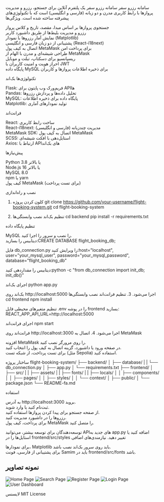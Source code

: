 سامانه رزرو سفر
سامانه رزرو سفر یک پلتفرم آنلاین برای جستجو، رزرو و مدیریت پروازها با رابط کاربری مدرن و دو زبانه (فارسی و انگلیسی) است که با تکنولوژی‌های پیشرفته ساخته شده است.
ویژگی‌ها

جستجوی پروازها بر اساس مبدا، مقصد، تاریخ و کلاس پرواز  
رزرو و مدیریت بلیط‌ها از طریق داشبورد کاربر  
نمایش آمار رزروها با نمودار (Matplotlib)  
پشتیبانی از دو زبان فارسی و انگلیسی (React-i18next)  
اتصال به کیف پول MetaMask برای پرداخت امن  
طراحی شیشه‌ای و مدرن با الهام از MetaMask  
ریسپانسیو برای دسکتاپ، تبلت و موبایل  
احراز هویت و امنیت کاربران با JWT  
پایگاه داده MySQL برای ذخیره اطلاعات پروازها و کاربران

تکنولوژی‌ها
بک‌اند

Flask: فریم‌ورک وب پایتون برای APIها  
Pandas: تحلیل داده‌ها و پردازش رزروها  
MySQL: پایگاه داده برای ذخیره اطلاعات  
Matplotlib: تولید نمودارهای آماری

فرانت‌اند

React: ساخت رابط کاربری  
React-i18next: مدیریت چندزبانه (فارسی و انگلیسی)  
MetaMask SDK: اتصال به کیف پول MetaMask  
SCSS: استایل‌دهی با افکت شیشه‌ای  
Axios: ارتباط با APIهای بک‌اند

پیش‌نیازها

Python 3.8 یا بالاتر  
Node.js 16 یا بالاتر  
MySQL 8.0  
npm یا yarn  
کیف پول MetaMask (برای تست پرداخت)

نصب و راه‌اندازی
1. کلون کردن پروژه
git clone https://github.com/your-username/flight-booking-system.git
cd flight-booking-system

2. تنظیم بک‌اند
نصب وابستگی‌ها
cd backend
pip install -r requirements.txt

تنظیم پایگاه داده

MySQL را نصب و سرور را اجرا کنید.  
دیتابیس را بسازید:CREATE DATABASE flight_booking_db;


فایل db_connection.py را ویرایش کنید:host="localhost",
user="your_mysql_user",
password="your_mysql_password",
database="flight_booking_db"


دیتابیس را مقداردهی کنید:python -c "from db_connection import init_db; init_db()"



اجرای بک‌اند
python app.py

بک‌اند روی http://localhost:5000 اجرا می‌شود.
3. تنظیم فرانت‌اند
نصب وابستگی‌ها
cd frontend
npm install

تنظیم متغیرهای محیطی
فایل .env را در پوشه frontend بسازید:
REACT_APP_API_URL=http://localhost:5000

اجرای فرانت‌اند
npm start

فرانت‌اند روی http://localhost:3000 اجرا می‌شود.
4. اتصال به MetaMask

افزونه MetaMask را روی مرورگر نصب کنید.  
در صفحه ورود یا داشبورد، گزینه اتصال به کیف پول را انتخاب کنید.  
برای تست پرداخت، از شبکه تست (مثل Sepolia) استفاده کنید.

ساختار پروژه
flight-booking-system/
├── backend/
│   ├── database/
|   |   └── db_connection.py
│   ├── app.py
│   └── requirements.txt
├── frontend/
│   ├── src/
|   |   ├── assets/
|   |   ├── fonts/
|   |   ├── locals/
│   │   ├── components/
│   │   ├── pages/
│   │   ├── styles/
│   │   └── context/
│   ├── public/
│   └── package.json
└── README-fa.md

استفاده

به آدرس http://localhost:3000 بروید.  
ثبت‌نام کنید یا وارد شوید.  
از صفحه جستجو برای پیدا کردن پروازها استفاده کنید.  
رزروها را در داشبورد مدیریت کنید.  
برای پرداخت، کیف پول MetaMask را متصل کنید.

توسعه‌دهندگان
برای توسعه بیشتر، می‌توانید APIهای جدید به app.py اضافه کنید یا استایل‌ها را در frontend/src/styles تغییر دهید.
نیازمندی‌های اضافی

برای نمودارها، Matplotlib باید روی سرور بک‌اند نصب باشد.  
برای پشتیبانی از فارسی، فونت Samim باید در frontend/src/fonts باشد.

## نمونه تصاویر
![Home Page](./screenshots/Home-fa.png)
![Search Page](./screenshots/Search-fa.png)
![Register Page](./screenshots/Register-fa.png)
![Login Page](./screenshots/Login-fa.png)
![User Dashboard](./screenshots/Dashboard-fa.png)


لایسنس
MIT License
